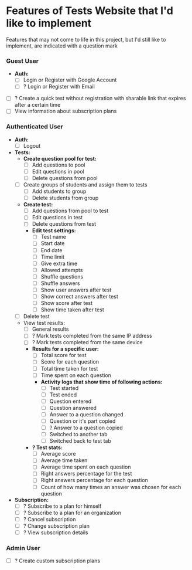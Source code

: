 # Features of Tests Website that I'd like to implement

Features that may not come to life in this project, but I'd still like to implement, are indicated with a question mark

### Guest User
- **Auth:**
  - [ ] Login or Register with Google Account
  - [ ] ? Login or Register with Email
- [ ] ? Create a quick test without registration with sharable link that expires after a certain time
- [ ] View information about subscription plans

### Authenticated User
- **Auth:**
  - [ ] Logout
- **Tests:**
  - **Create question pool for test:**
    - [ ] Add questions to pool
    - [ ] Edit questions in pool
    - [ ] Delete questions from pool
  - [ ] Create groups of students and assign them to tests
    - [ ] Add students to group
    - [ ] Delete students from group
  - **Create test:**
    - [ ] Add questions from pool to test
    - [ ] Edit questions in test
    - [ ] Delete questions from test
    - **Edit test settings:**
      - [ ] Test name
      - [ ] Start date
      - [ ] End date
      - [ ] Time limit
      - [ ] Give extra time
      - [ ] Allowed attempts
      - [ ] Shuffle questions
      - [ ] Shuffle answers
      - [ ] Show user answers after test
      - [ ] Show correct answers after test
      - [ ] Show score after test
      - [ ] Show time taken after test
  - [ ] Delete test 
  - View test results:
    - [ ] General results
    - [ ] ? Mark tests completed from the same IP address
    - [ ] ? Mark tests completed from the same device
    - **Results for a specific user:**
      - [ ] Total score for test
      - [ ] Score for each question
      - [ ] Total time taken for test
      - [ ] Time spent on each question
      - **Activity logs that show time of following actions:**
        - [ ] Test started
        - [ ] Test ended
        - [ ] Question entered
        - [ ] Question answered
        - [ ] Answer to a question changed
        - [ ] Question or it's part copied
        - [ ] ? Answer to a question copied
        - [ ] Switched to another tab
        - [ ] Switched back to test tab
    - **? Test stats:**
      - [ ] Average score
      - [ ] Average time taken
      - [ ] Average time spent on each question
      - [ ] Right answers percentage for the test
      - [ ] Right answers percentage for each question
      - [ ] Count of how many times an answer was chosen for each question
- **Subscription:**
  - [ ] ? Subscribe to a plan for himself
  - [ ] ? Subscribe to a plan for an organization
  - [ ] ? Cancel subscription
  - [ ] ? Change subscription plan
  - [ ] ? View subscription details

### Admin User
- [ ] ? Create custom subscription plans